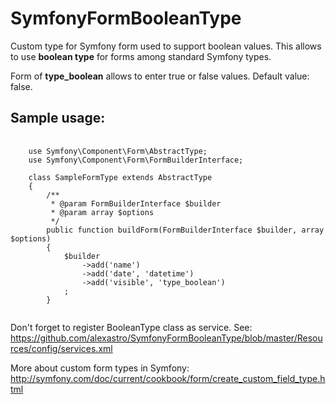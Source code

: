 # SymfonyFormBooleanType

Custom type for Symfony form used to support boolean values.
This allows to use **boolean type** for forms among standard Symfony types.   

Form of **type_boolean** allows to enter true or false values. 
Default value: false. 

## Sample usage:
<pre>
    <code>
    use Symfony\Component\Form\AbstractType;
    use Symfony\Component\Form\FormBuilderInterface;
    
    class SampleFormType extends AbstractType
    {
        /**
         * @param FormBuilderInterface $builder
         * @param array $options
         */
        public function buildForm(FormBuilderInterface $builder, array $options)
        {
            $builder
                ->add('name')
                ->add('date', 'datetime')
                ->add('visible', 'type_boolean')
            ;
        }
    </code>
</pre>   
 
Don't forget to register BooleanType class as service.
See: https://github.com/alexastro/SymfonyFormBooleanType/blob/master/Resources/config/services.xml
 
More about custom form types in Symfony: http://symfony.com/doc/current/cookbook/form/create_custom_field_type.html